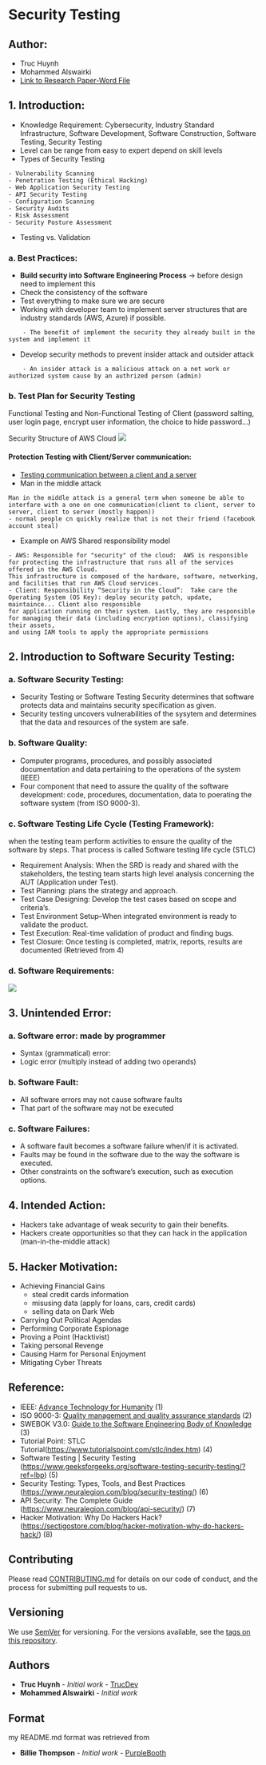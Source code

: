 # Security Testing

## Author:

- Truc Huynh
- Mohammed Alswairki
- [Link to Research Paper-Word File](https://ind657-my.sharepoint.com/:w:/g/personal/huyntl02_pfw_edu/EREQ8HZ5ZnpEmlgh66AqLR0Bc5Aj6R21wPnLuFMnwC4k5g?e=LA2CBC)

## 1. Introduction:

- Knowledge Requirement: Cybersecurity, Industry Standard Infrastructure, Software Development, Software Construction, Software Testing, Security Testing
- Level can be range from easy to expert depend on skill levels
- Types of Security Testing

```
- Vulnerability Scanning
- Penetration Testing (Ethical Hacking)
- Web Application Security Testing
- API Security Testing
- Configuration Scanning
- Security Audits
- Risk Assessment
- Security Posture Assessment
```

- Testing vs. Validation

### a. Best Practices:

- <b>Build security into Software Engineering Process</b> -> before design need to
implement this
- Check the consistency of the software
- Test everything to make sure we are secure
- Working with developer team to implement server structures that are industry standards (AWS, Azure) if possible.

```
	- The benefit of implement the security they already built in the system and implement it
```

- Develop security methods to prevent insider attack and outsider attack

```
	- An insider attack is a malicious attack on a net work or authorized system cause by an authrized person (admin)
```

### b. Test Plan for Security Testing

Functional Testing and Non-Functional Testing of Client (password salting, user login page, encrypt user information, the choice to hide password...)

Security Structure of AWS Cloud
<img src="images/aws-shared-security.JPG">

#### Protection Testing with Client/Server communication:
- [Testing communication between a client and a server](https://www.ibm.com/docs/en/ibm-mq/7.5?topic=installation-testing-communication-between-client-server)
- Man in the middle attack
```
Man in the middle attack is a general term when someone be able to interfare with a one on one communication(client to client, server to server, client to server (mostly happen))
- normal people cn quickly realize that is not their friend (facebook account steal)
```
- Example on AWS Shared responsibility model
```
- AWS: Responsible for "security" of the cloud:  AWS is responsible for protecting the infrastructure that runs all of the services offered in the AWS Cloud. 
This infrastructure is composed of the hardware, software, networking, and facilities that run AWS Cloud services.
- Client: Responsibility “Security in the Cloud”:  Take care the Operating System (OS Key): deploy security patch, update, maintaince... Client also responsible 
for application running on their system. Lastly, they are responsible for managing their data (including encryption options), classifying their assets, 
and using IAM tools to apply the appropriate permissions
```


## 2. Introduction to Software Security Testing:
### a. Software Security Testing:

- Security Testing or Software Testing Security determines that software protects data and maintains security specification as given.
- Security testing uncovers vulnerabilities of the sysytem and determines that the data and resources of the system are safe.

### b. Software Quality:

- Computer programs, procedures, and possibly associated documentation and data pertaining to the operations of the system (IEEE)
- Four component that need to assure the quality of the software development: code, procedures, documentation, data to poerating the software system (from ISO 9000-3).

### c. Software Testing Life Cycle (Testing Framework):

when the testing team perform activities to ensure the quality of the software by steps. That process is called Software testing life cycle (STLC)
- Requirement Analysis: When the SRD is ready and shared with the stakeholders, the testing team starts high level analysis concerning the AUT (Application under Test).
- Test Planning: plans the strategy and approach.
- Test Case Designing: Develop the test cases based on scope and criteria’s.
- Test Environment Setup–When integrated environment is ready to validate the product.
- Test Execution: Real-time validation of product and finding bugs.
- Test Closure: Once testing is completed, matrix, reports, results are documented
(Retrieved from 4)

### d. Software Requirements:

<img src="images/software-requirements.JPG">


## 3. Unintended Error:
### a. Software error: made by programmer
- Syntax (grammatical) error:
- Logic error (multiply instead of adding two operands)

### b. Software Fault:
- All software errors may not cause software faults
- That part of the software may not be executed

### c. Software Failures:
- A software fault becomes a software failure when/if it is activated.
- Faults may be found in the software due to the way the software is executed.
- Other constraints on the software’s execution, such as execution options.

## 4. Intended Action:
- Hackers take advantage of weak security to gain their benefits.
- Hackers create opportunities so that they can hack in the application (man-in-the-middle attack)

## 5. Hacker Motivation:
- Achieving Financial Gains
  - steal credit cards information
  - misusing data (apply for loans, cars, credit cards)
  - selling data on Dark Web
- Carrying Out Political Agendas
- Performing Corporate Espionage
- Proving a Point (Hacktivist)
- Taking personal Revenge
- Causing Harm for Personal Enjoyment
- Mitigating Cyber Threats

## Reference:
- IEEE: [Advance Technology for Humanity](https://www.ieee.org/) (1)
- ISO 9000-3: [Quality management and quality assurance standards](https://www.iso.org/standard/26364.html) (2)
- SWEBOK V3.0: [Guide to the Software Engineering Body of Knowledge](https://ieeecs-media.computer.org/media/education/swebok/swebok-v3.pdf) (3)
- Tutorial Point: STLC Tutorial(https://www.tutorialspoint.com/stlc/index.htm) (4)
- Software Testing | Security Testing (https://www.geeksforgeeks.org/software-testing-security-testing/?ref=lbp) (5)
- Security Testing: Types, Tools, and Best Practices (https://www.neuralegion.com/blog/security-testing/) (6)
- API Security: The Complete Guide (https://www.neuralegion.com/blog/api-security/) (7)
- Hacker Motivation: Why Do Hackers Hack? (https://sectigostore.com/blog/hacker-motivation-why-do-hackers-hack/) (8)

## Contributing
Please read [CONTRIBUTING.md](CONTRIBUTING.md) for details on our code of conduct, and the process for submitting pull requests to us.
## Versioning
We use [SemVer](http://semver.org/) for versioning. For the versions available, see the [tags on this repository]().
## Authors
* **Truc Huynh** - *Initial work* - [TrucDev](https://github.com/jackyhuynh)
* **Mohammed Alswairki** - *Initial work*
## Format
my README.md format was retrieved from
* **Billie Thompson** - *Initial work* - [PurpleBooth](https://github.com/PurpleBooth)

